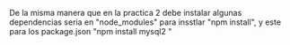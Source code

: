 De la misma manera que en la practica 2 debe instalar algunas dependencias seria en "node_modules"
para insstlar "npm install", y este para los package.json "npm install mysql2
"
